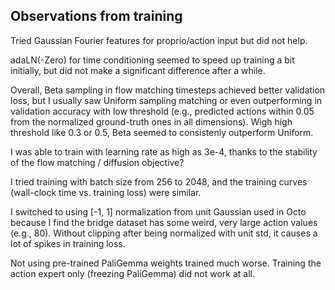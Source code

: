 ## Observations from training

Tried Gaussian Fourier features for proprio/action input but did not help.

adaLN(-Zero) for time conditioning seemed to speed up training a bit initially, but did not make a significant difference after a while.

Overall, Beta sampling in flow matching timesteps achieved better validation loss, but I usually saw Uniform sampling matching or even outperforming in validation accuracy with low threshold (e.g., predicted actions within 0.05 from the normalized ground-truth ones in all dimensions). Wigh high threshold like 0.3 or 0.5, Beta seemed to consistenly outperform Uniform.

I was able to train with learning rate as high as 3e-4, thanks to the stability of the flow matching / diffusion objective?

I tried training with batch size from 256 to 2048, and the training curves (wall-clock time vs. training loss) were similar.

I switched to using [-1, 1] normalization from unit Gaussian used in Octo because I find the bridge dataset has some weird, very large action values (e.g., 80). Without clipping after being normalized with unit std, it causes a lot of spikes in training loss.

Not using pre-trained PaliGemma weights trained much worse. Training the action expert only (freezing PaliGemma) did not work at all.
